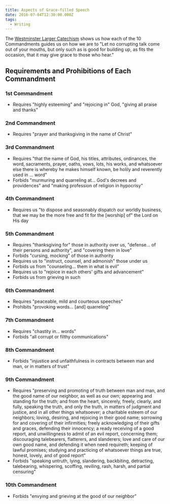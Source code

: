```yaml
---
title: Aspects of Grace-filled Speech
date: 2016-07-04T12:30:00.000Z
tags:
  - Writing
---
```

The [Westminster Larger Catechism](http://opc.org/lc.html) shows us how each of the 10 Commandments guides us on how we are to "Let no corrupting talk come out of your mouths, but only such as is good for building up, as fits the occasion, that it may give grace to those who hear."

## Requirements and Prohibitions of Each Commandment

### 1st Commandment

* Requires "highly esteeming" and "rejoicing in" God, "giving all praise and thanks"

### 2nd Commandment

* Requires "prayer and thanksgiving in the name of Christ"

### 3rd Commandment

* Requires "that the name of God, his titles, attributes, ordinances, the word, sacraments, prayer, oaths, vows, lots, his works, and whatsoever else there is whereby he makes himself known, be holily and reverently used in ... word"
* Forbids "murmuring and quarreling at... God's decrees and providences" and "making profession of religion in hypocrisy"

### 4th Commandment

* Requires us "to dispose and seasonably dispatch our worldly business, that we may be the more free and fit for the \[worship] of" the Lord on His day

### 5th Commandment

* Requires "thanksgiving for" those in authority over us, "defense... of their persons and authority", and "covering them in love"
* Forbids "cursing, mocking" of those in authority
* Requires us to "instruct, counsel, and admonish" those under us
* Forbids us from "counseling... them in what is evil"
* Requires us to "rejoice in each others' gifts and advancement"
* Forbids us from grieving in such

### 6th Commandment

* Requires "peaceable, mild and courteous speeches"
* Prohibits "provoking words... \[and] quarreling"

### 7th Commandment

* Requires "chastity in... words"
* Forbids "all corrupt or filthy communications"

### 8th Commandment

* Forbids "injustice and unfaithfulness in contracts between man and man, or in matters of trust"

### 9th Commandment

* Requires "preserving and promoting of truth between man and man, and the good name of our neighbor, as well as our own; appearing and standing for the truth; and from the heart, sincerely, freely, clearly, and fully, speaking the truth, and only the truth, in matters of judgment and justice, and in all other things whatsoever; a charitable esteem of our neighbors; loving, desiring, and rejoicing in their good name; sorrowing for and covering of their infirmities; freely acknowledging of their gifts and graces, defending their innocency; a ready receiving of a good report, and unwillingness to admit of an evil report, concerning them; discouraging talebearers, flatterers, and slanderers; love and care of our own good name, and defending it when need requireth; keeping of lawful promises; studying and practicing of whatsoever things are true, honest, lovely, and of good report"
* Forbids "speaking untruth, lying, slandering, backbiting, detracting, talebearing, whispering, scoffing, reviling, rash, harsh, and partial censuring"

### 10th Commandment

* Forbids "envying and grieving at the good of our neighbor"
